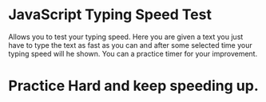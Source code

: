 # JavaScript Typing Speed Test
Allows you to test your typing speed.
Here you are given a text you just have to type the text as fast as you can and after some selected time your typing speed will he shown.
You can a practice timer for your improvement.
# Practice Hard and keep speeding up.
